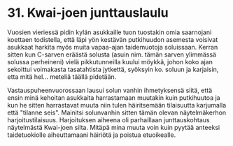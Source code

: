 


    
# 31. Kwai-joen junttauslaulu

Vuosien vieriessä pidin kylän asukkaille tuon tuostakin omia saarnojani koettaen todistella, että läpi 
yön kestävän putkihuudon asemesta voisivat asukkaat harkita myös muita vapaa-ajan taidemuotoja 
soluissaan. Kerran sitten kun C-sarven eräästä solusta (asuin nim. tämän sarven ylimmässä solussa 
perheineni) vielä pikkutunneilla kuului möykkä, johon koko ajan sekoittui voimakasta tasatahtista 
jytkettä, syöksyin ko. soluun ja karjaisin, etta mitä hel... meteliä täällä pidetään. 

Vastauspuheenvuorossaan lausui solun vanhin ihmetyksensä siitä, että ensin minä kehoitan asukkaita 
harrastamaan muutakin kuin putkihuutoa ja kun he sitten harrastavat muuta niin tulen häiritsemään 
tilaisuutta karjumalla että "tilanne seis". Mainitsi solunvanhin sitten tämän olevan näytelmäkerhon 
harjoitustilaisuus. Harjoituksen aiheena oli parhaillaan junttauskohtaus näytelmästä Kwai-joen silta. 
Mitäpä mina muuta voin kuin pyytää anteeksi taidetuokiolle aiheuttamaani häiriötä ja poistua 
etuoikealle.
